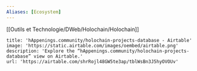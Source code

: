```yaml
---
Aliases: [Ecosystem]
---
```


[[Outils et Technologie/DWeb/Holochain/Holochain]]

```embed
title: 'hAppenings.community/holochain-projects-database - Airtable'
image: 'https://static.airtable.com/images/oembed/airtable.png'
description: 'Explore the “hAppenings.community/holochain-projects-database” view on Airtable.'
url: 'https://airtable.com/shrRojl48GW5te3ap/tblWsBn3J5hyOVOUv'
```